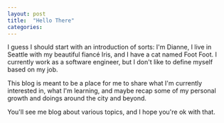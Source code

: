 ```yaml
---
layout: post
title:  "Hello There"
categories:
---
```

I guess I should start with an introduction of sorts: I'm Dianne, I live in Seattle with my beautiful fiancé Iris, and I have a cat named Foot Foot. I currently work as a software engineer, but I don't like to define myself based on my job.

This blog is meant to be a place for me to share what I'm currently interested in, what I'm learning, and maybe recap some of my personal growth and doings around the city and beyond.

You'll see me blog about various topics, and I hope you're ok with that.


